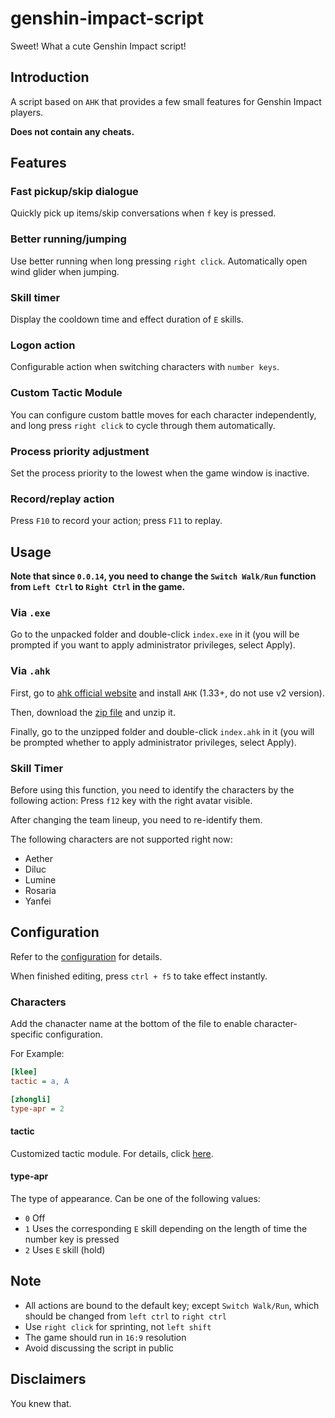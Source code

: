 # genshin-impact-script

Sweet! What a cute Genshin Impact script!

## Introduction

A script based on `AHK` that provides a few small features for Genshin Impact players.

**Does not contain any cheats.**

## Features

### Fast pickup/skip dialogue

Quickly pick up items/skip conversations when `f` key is pressed.

### Better running/jumping

Use better running when long pressing `right click`. Automatically open wind glider when jumping.

### Skill timer

Display the cooldown time and effect duration of `E` skills.

### Logon action

Configurable action when switching characters with `number keys`.

### Custom Tactic Module

You can configure custom battle moves for each character independently, and long press `right click` to cycle through them automatically.

### Process priority adjustment

Set the process priority to the lowest when the game window is inactive.

### Record/replay action

Press `F10` to record your action; press `F11` to replay.

## Usage

**Note that since `0.0.14`, you need to change the `Switch Walk/Run` function from `Left Ctrl` to `Right Ctrl` in the game.**

### Via `.exe`

Go to the unpacked folder and double-click `index.exe` in it (you will be prompted if you want to apply administrator privileges, select Apply).

### Via `.ahk`

First, go to [ahk official website](https://www.autohotkey.com/) and install `AHK` (1.33+, do not use v2 version).

Then, download the [zip file](https://github.com/phonowell/genshin-impact-script/releases/download/0.0.14/Genshin_Impact_Script_EN_0.0.14.zip) and unzip it.

Finally, go to the unzipped folder and double-click `index.ahk` in it (you will be prompted whether to apply administrator privileges, select Apply).

### Skill Timer

Before using this function, you need to identify the characters by the following action: Press `f12` key with the right avatar visible.

After changing the team lineup, you need to re-identify them.

The following characters are not supported right now:

- Aether
- Diluc
- Lumine
- Rosaria
- Yanfei

## Configuration

Refer to the [configuration](./data/config-en.ini) for details.

When finished editing, press `ctrl + f5` to take effect instantly.

### Characters

Add the chanacter name at the bottom of the file to enable character-specific configuration.

For Example:

```ini
[klee]
tactic = a, A

[zhongli]
type-apr = 2
```

#### tactic

Customized tactic module. For details, click [here](./doc/tactic-en.md).

#### type-apr

The type of appearance. Can be one of the following values:

- `0` Off
- `1` Uses the corresponding `E` skill depending on the length of time the number key is pressed
- `2` Uses `E` skill (hold)

## Note

- All actions are bound to the default key; except `Switch Walk/Run`, which should be changed from `left ctrl` to `right ctrl`
- Use `right click` for sprinting, not `left shift`
- The game should run in `16:9` resolution
- Avoid discussing the script in public

## Disclaimers

You knew that.